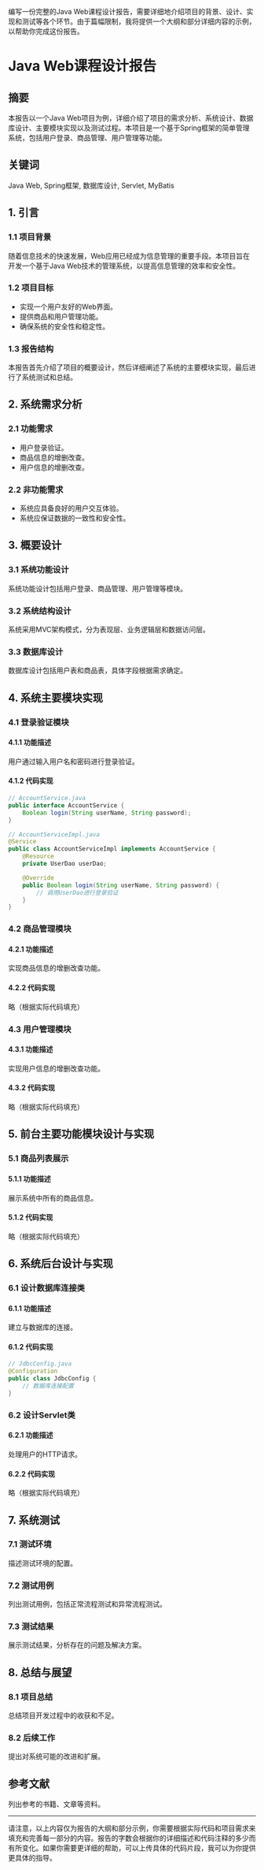编写一份完整的Java Web课程设计报告，需要详细地介绍项目的背景、设计、实现和测试等各个环节。由于篇幅限制，我将提供一个大纲和部分详细内容的示例，以帮助你完成这份报告。

# Java Web课程设计报告

## 摘要

本报告以一个Java Web项目为例，详细介绍了项目的需求分析、系统设计、数据库设计、主要模块实现以及测试过程。本项目是一个基于Spring框架的简单管理系统，包括用户登录、商品管理、用户管理等功能。

## 关键词

Java Web, Spring框架, 数据库设计, Servlet, MyBatis

## 1. 引言

### 1.1 项目背景
随着信息技术的快速发展，Web应用已经成为信息管理的重要手段。本项目旨在开发一个基于Java Web技术的管理系统，以提高信息管理的效率和安全性。

### 1.2 项目目标
- 实现一个用户友好的Web界面。
- 提供商品和用户管理功能。
- 确保系统的安全性和稳定性。

### 1.3 报告结构
本报告首先介绍了项目的概要设计，然后详细阐述了系统的主要模块实现，最后进行了系统测试和总结。

## 2. 系统需求分析

### 2.1 功能需求
- 用户登录验证。
- 商品信息的增删改查。
- 用户信息的增删改查。

### 2.2 非功能需求
- 系统应具备良好的用户交互体验。
- 系统应保证数据的一致性和安全性。

## 3. 概要设计

### 3.1 系统功能设计
系统功能设计包括用户登录、商品管理、用户管理等模块。

### 3.2 系统结构设计
系统采用MVC架构模式，分为表现层、业务逻辑层和数据访问层。

### 3.3 数据库设计
数据库设计包括用户表和商品表，具体字段根据需求确定。

## 4. 系统主要模块实现

### 4.1 登录验证模块
#### 4.1.1 功能描述
用户通过输入用户名和密码进行登录验证。

#### 4.1.2 代码实现
```java
// AccountService.java
public interface AccountService {
    Boolean login(String userName, String password);
}

// AccountServiceImpl.java
@Service
public class AccountServiceImpl implements AccountService {
    @Resource
    private UserDao userDao;

    @Override
    public Boolean login(String userName, String password) {
        // 调用UserDao进行登录验证
    }
}
```

### 4.2 商品管理模块
#### 4.2.1 功能描述
实现商品信息的增删改查功能。

#### 4.2.2 代码实现
略（根据实际代码填充）

### 4.3 用户管理模块
#### 4.3.1 功能描述
实现用户信息的增删改查功能。

#### 4.3.2 代码实现
略（根据实际代码填充）

## 5. 前台主要功能模块设计与实现

### 5.1 商品列表展示
#### 5.1.1 功能描述
展示系统中所有的商品信息。

#### 5.1.2 代码实现
略（根据实际代码填充）

## 6. 系统后台设计与实现

### 6.1 设计数据库连接类
#### 6.1.1 功能描述
建立与数据库的连接。

#### 6.1.2 代码实现
```java
// JdbcConfig.java
@Configuration
public class JdbcConfig {
    // 数据库连接配置
}
```

### 6.2 设计Servlet类
#### 6.2.1 功能描述
处理用户的HTTP请求。

#### 6.2.2 代码实现
略（根据实际代码填充）

## 7. 系统测试

### 7.1 测试环境
描述测试环境的配置。

### 7.2 测试用例
列出测试用例，包括正常流程测试和异常流程测试。

### 7.3 测试结果
展示测试结果，分析存在的问题及解决方案。

## 8. 总结与展望

### 8.1 项目总结
总结项目开发过程中的收获和不足。

### 8.2 后续工作
提出对系统可能的改进和扩展。

## 参考文献

列出参考的书籍、文章等资料。

---

请注意，以上内容仅为报告的大纲和部分示例，你需要根据实际代码和项目需求来填充和完善每一部分的内容。报告的字数会根据你的详细描述和代码注释的多少而有所变化。如果你需要更详细的帮助，可以上传具体的代码片段，我可以为你提供更具体的指导。